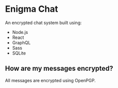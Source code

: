 # Enigma Chat
An encrypted chat system built using:
- Node.js
- React
- GraphQL
- Sass
- SQLite

## How are my messages encrypted?
All messages are encrypted using OpenPGP.